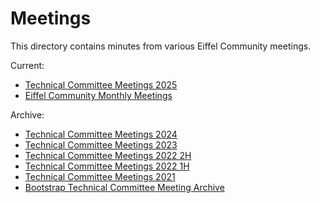 # Meetings

This directory contains minutes from various Eiffel Community meetings.

Current:

* [Technical Committee Meetings 2025](MEETINGS_TC_2025.md)
* [Eiffel Community Monthly Meetings](https://hackmd.io/mew2t6NqSBe7aRkzQkWNqg)

Archive:

* [Technical Committee Meetings 2024](MEETINGS_TC_2024.md)
* [Technical Committee Meetings 2023](MEETINGS_TC_2023.md)
* [Technical Committee Meetings 2022 2H](MEETINGS_TC_2022_2H.md)
* [Technical Committee Meetings 2022 1H](MEETINGS_TC_2022_1H.md)
* [Technical Committee Meetings 2021](MEETINGS_TC_2021.md)
* [Bootstrap Technical Committee Meeting Archive](MEETINGS_BTC.md)
